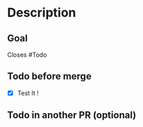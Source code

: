 # Description

## Goal

Closes #Todo

## Todo before merge

- [x] Test It  !

## Todo in another PR (optional)
